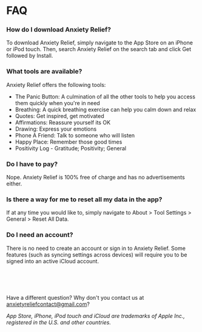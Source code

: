 # FAQ

### How do I download Anxiety Relief?
To download Anxiety Relief, simply navigate to the App Store on an iPhone or iPod touch. Then, search Anxiety Relief on the search tab and click Get followed by Install.

### What tools are available?
Anxiety Relief offers the following tools:
- The Panic Button: A culmination of all the other tools to help you access them quickly when you're in need
- Breathing: A quick breathing exercise can help you calm down and relax
- Quotes: Get inspired, get motivated
- Affirmations: Reassure yourself its OK
- Drawing: Express your emotions
- Phone A Friend: Talk to someone who will listen
- Happy Place: Remember those good times
- Positivity Log - Gratitude; Positivity; General

### Do I have to pay?
Nope. Anxiety Relief is 100% free of charge and has no advertisements either.

### Is there a way for me to reset all my data in the app?
If at any time you would like to, simply navigate to About > Tool Settings > General > Reset All Data.

### Do I need an account?
There is no need to create an account or sign in to Anxiety Relief. Some features (such as syncing settings across devices) will require you to be signed into an active iCloud account.

<br><br><br>

Have a different question? Why don't you contact us at anxietyreliefcontact@gmail.com?

*App Store, iPhone, iPod touch and iCloud are trademarks of Apple Inc., registered in the U.S. and other countries.*
